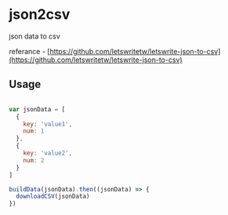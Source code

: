 # json2csv

json data to csv

referance - [https://github.com/letswritetw/letswrite-json-to-csv](https://github.com/letswritetw/letswrite-json-to-csv)

## Usage

```javascript

var jsonData = [
  {
    key: 'value1',
    num: 1
  },
  {
    key: 'value2',
    num: 2
  }
]

buildData(jsonData).then((jsonData) => {
  downloadCSV(jsonData)
})
```